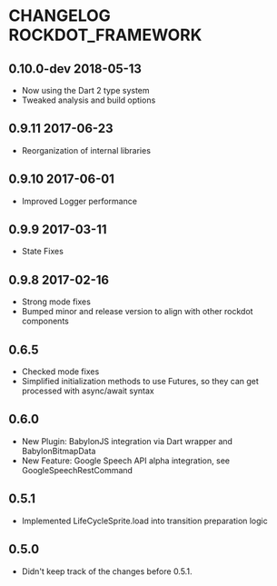 # CHANGELOG ROCKDOT_FRAMEWORK

## 0.10.0-dev 2018-05-13

- Now using the Dart 2 type system
- Tweaked analysis and build options

## 0.9.11 2017-06-23

- Reorganization of internal libraries

## 0.9.10 2017-06-01

- Improved Logger performance

## 0.9.9 2017-03-11

- State Fixes

## 0.9.8 2017-02-16

- Strong mode fixes
- Bumped minor and release version to align with other rockdot components

## 0.6.5

- Checked mode fixes
- Simplified initialization methods to use Futures, so they can get processed with async/await syntax

## 0.6.0

- New Plugin: BabylonJS integration via Dart wrapper and BabylonBitmapData 
- New Feature: Google Speech API alpha integration, see GoogleSpeechRestCommand

## 0.5.1

- Implemented LifeCycleSprite.load into transition preparation logic

## 0.5.0

- Didn't keep track of the changes before 0.5.1.
